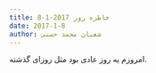 ```yaml
---
title: خاطره روز 2017-1-8
date: 2017-1-8
author: شعبان محمد حسنی
---
```


امروزم یه روز عادی بود مثل روزای گذشته.